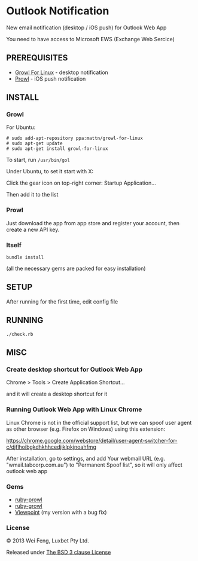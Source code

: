 # Outlook Notification

New email notification (desktop / iOS push) for Outlook Web App

You need to have access to Microsoft EWS (Exchange Web Sercice)


## PREREQUISITES

* [Growl For Linux](http://mattn.github.com/growl-for-linux/) - desktop notification 
* [Prowl](http://www.prowlapp.com/) - iOS push notification


## INSTALL

### Growl

For Ubuntu:

```
# sudo add-apt-repository ppa:mattn/growl-for-linux
# sudo apt-get update
# sudo apt-get install growl-for-linux
```

To start, run `/usr/bin/gol`

Under Ubuntu, to set it start with X:

Click the gear icon on top-right corner: Startup Application...

Then add it to the list


### Prowl

Just download the app from app store and register your account, then create a new API key.


### Itself

```
bundle install
```

(all the necessary gems are packed for easy installation)


## SETUP

After running for the first time, edit config file


## RUNNING

```
./check.rb
```


## MISC

### Create desktop shortcut for Outlook Web App

Chrome > Tools > Create Application Shortcut... 

and it will create a desktop shortcut for it 

### Running Outlook Web App with Linux Chrome

Linux Chrome is not in the official support list, but we can spoof user agent as other browser (e.g. Firefox on Windows) using this extension:

https://chrome.google.com/webstore/detail/user-agent-switcher-for-c/djflhoibgkdhkhhcedjiklpkjnoahfmg

After installation, go to settings, and add Your webmail URL (e.g. "wmail.tabcorp.com.au") to "Permanent Spoof list", so it will only affect outlook web app

### Gems

* [ruby-prowl](https://github.com/augustl/ruby-prowl)
* [ruby-growl](https://github.com/drbrain/ruby-growl)
* [Viewpoint](https://github.com/windix/Viewpoint) (my version with a bug fix)

### License

© 2013 Wei Feng, Luxbet Pty Ltd. 

Released under [The BSD 3 clause License](http://www.opensource.org/licenses/BSD-3-Clause)


